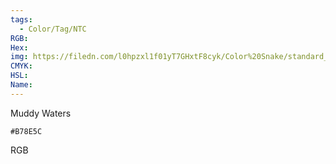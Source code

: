 ```yaml
---
tags:
  - Color/Tag/NTC
RGB:
Hex:
img: https://filedn.com/l0hpzxl1f01yT7GHxtF8cyk/Color%20Snake/standard_csv_to_svg/%23/B78E5C.svg
CMYK:
HSL:
Name:
---
```

Muddy Waters
```palette
#B78E5C
```
RGB

